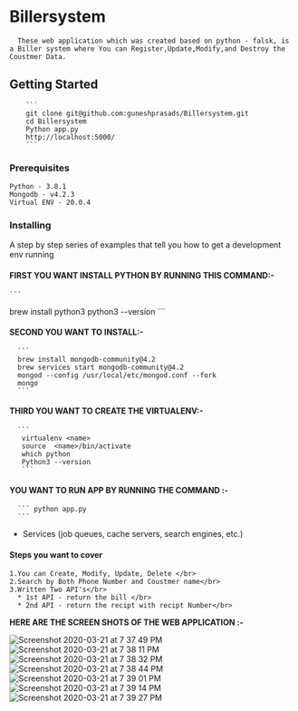 # Billersystem
  ```
    These web application which was created based on python - falsk, is a Biller system where You can Register,Update,Modify,and Destroy the Coustmer Data.
   ``` 

## Getting Started</br>
        ```
        git clone git@github.com:guneshprasads/Billersystem.git
        cd Billersystem
        Python app.py
        http://localhost:5000/
        ```

### Prerequisites </br>
  ```
  Python - 3.8.1   
  Mongodb - v4.2.3
  Virtual ENV - 20.0.4
  ```
### Installing </br>
  A step by step series of examples that tell you how to get a development env running
  
  #### FIRST YOU WANT INSTALL PYTHON BY RUNNING THIS COMMAND:-</br>
    ```  
   brew install python3
   python3 --version
    ```
  #### SECOND YOU WANT TO INSTALL:-</br>
      ```
      brew install mongodb-community@4.2
      brew services start mongodb-community@4.2
      mongod --config /usr/local/etc/mongod.conf --fork
      mongo
      ```
  #### THIRD YOU WANT TO CREATE THE VIRTUALENV:-</br>
      ```
       virtualenv <name>
       source  <name>/bin/activate
       which python
       Python3 --version
       ```
  #### YOU WANT TO RUN APP BY RUNNING THE COMMAND :-</br>
      ``` python app.py
      ```
   
  
* Services (job queues, cache servers, search engines, etc.)



#### Steps you want to cover </br>
 ```
 1.You can Create, Modify, Update, Delete </br>
 2.Search by Both Phone Number and Coustmer name</br>
 3.Written Two API's</br>
   * 1st API - return the bill </br>
   * 2nd API - return the recipt with recipt Number</br> 
  ``` 
 
 
 **HERE ARE THE SCREEN SHOTS OF THE WEB APPLICATION :-** 
 
 ![Screenshot 2020-03-21 at 7 37 49 PM](https://user-images.githubusercontent.com/13889409/77229034-65d40a80-6bb1-11ea-9809-a61c64c7adea.png)
![Screenshot 2020-03-21 at 7 38 11 PM](https://user-images.githubusercontent.com/13889409/77229038-68cefb00-6bb1-11ea-954e-5be6b274be2d.png)
![Screenshot 2020-03-21 at 7 38 32 PM](https://user-images.githubusercontent.com/13889409/77229040-6b315500-6bb1-11ea-8db3-4d02244d3707.png)
![Screenshot 2020-03-21 at 7 38 44 PM](https://user-images.githubusercontent.com/13889409/77229041-6d93af00-6bb1-11ea-8ecf-7c692c29308c.png)
![Screenshot 2020-03-21 at 7 39 01 PM](https://user-images.githubusercontent.com/13889409/77229046-6f5d7280-6bb1-11ea-8461-ecabf2b1245b.png)
![Screenshot 2020-03-21 at 7 39 14 PM](https://user-images.githubusercontent.com/13889409/77229053-71bfcc80-6bb1-11ea-9034-af819b3db587.png)
![Screenshot 2020-03-21 at 7 39 27 PM](https://user-images.githubusercontent.com/13889409/77229057-73899000-6bb1-11ea-8ce1-b2d8aa316a1f.png)

